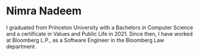 # Nimra Nadeem

I graduated from Princeton University with a Bachelors in Computer Science and a certificate in Values and Public Life in 2021. Since then, I have worked at Bloomberg L.P., as a Software Engineer in the Bloomberg Law department.

